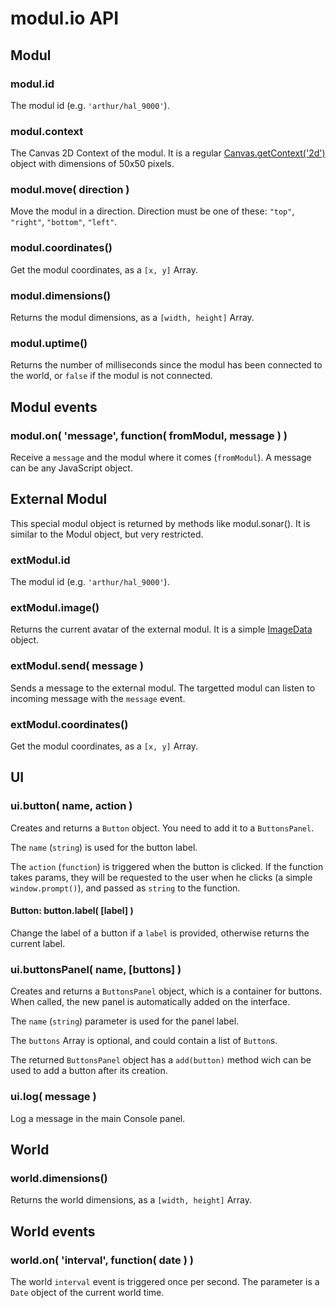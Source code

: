 modul.io API
============

## Modul

### modul.id

The modul id (e.g. `'arthur/hal_9000'`).

### modul.context

The Canvas 2D Context of the modul. It is a regular [Canvas.getContext('2d')](https://developer.mozilla.org/en/HTML/Canvas) object with dimensions of 50x50 pixels.

### modul.move( direction )

Move the modul in a direction. Direction must be one of these: `"top"`, `"right"`, `"bottom"`, `"left"`.

### modul.coordinates()

Get the modul coordinates, as a `[x, y]` Array.

### modul.dimensions()

Returns the modul dimensions, as a `[width, height]` Array.

### modul.uptime()

Returns the number of milliseconds since the modul has been connected to the world, or `false` if the modul is not connected.

## Modul events

### modul.on( 'message', function( fromModul, message ) )

Receive a `message` and the modul where it comes (`fromModul`). A message can be any JavaScript object.

## External Modul

This special modul object is returned by methods like modul.sonar().
It is similar to the Modul object, but very restricted.

### extModul.id

The modul id (e.g. `'arthur/hal_9000'`).

### extModul.image()

Returns the current avatar of the external modul. It is a simple [ImageData](https://developer.mozilla.org/En/HTML/Canvas/Pixel_manipulation_with_canvas) object.

### extModul.send( message )

Sends a message to the external modul. The targetted modul can listen to incoming message with the `message` event.

### extModul.coordinates()

Get the modul coordinates, as a `[x, y]` Array.

## UI

### ui.button( name, action )

Creates and returns a `Button` object. You need to add it to a `ButtonsPanel`.

The `name` (`string`) is used for the button label.

The `action` (`function`) is triggered when the button is clicked. If the function takes params, they will be requested to the user when he clicks (a simple `window.prompt()`), and passed as `string` to the function.

#### Button: button.label( [label] )

Change the label of a button if a `label` is provided, otherwise returns the current label.

### ui.buttonsPanel( name, [buttons] )

Creates and returns a `ButtonsPanel` object, which is a container for buttons. When called, the new panel is automatically added on the interface.

The `name` (`string`) parameter is used for the panel label.

The `buttons` Array is optional, and could contain a list of `Button`s.

The returned `ButtonsPanel` object has a `add(button)` method wich can be used to add a button after its creation.

### ui.log( message )

Log a message in the main Console panel.

## World

### world.dimensions()

Returns the world dimensions, as a `[width, height]` Array.

## World events

### world.on( 'interval', function( date ) )

The world `interval` event is triggered once per second. The parameter is a `Date` object of the current world time.
